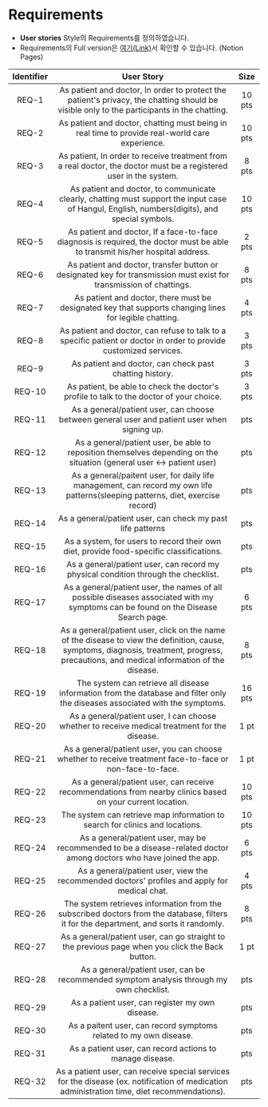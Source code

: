 # Requirements

- **User stories** Style의 Requirements를 정의하였습니다.
- Requirements의 Full version은 [여기(Link)](https://www.notion.so/c69a48dfafd245d3bdca42ead0bc0700?v=e982eef2184d4998991c367f019860b6)서 확인할 수 있습니다. (Notion Pages)

| **Identifier** | **User Story** | **Size** |
|:--------:|:--------:|:--------:|
|REQ-1|As patient and doctor, In order to protect the patient's privacy, the chatting should be visible only to the participants in the chatting.|10 pts|
|REQ-2|As patient and doctor, chatting must being in real time to provide real-world care experience.|10 pts|
|REQ-3|As patient, In order to receive treatment from a real doctor, the doctor must be a registered user in the system.|8 pts|
|REQ-4|As patient and doctor, to communicate clearly, chatting must support the input case of Hangul, English, numbers(digits), and special symbols.|10 pts|
|REQ-5|As patient and doctor, If a face-to-face diagnosis is required, the doctor must be able to transmit his/her hospital address.|2 pts|
|REQ-6|As patient and doctor, transfer button or designated key for transmission must exist for transmission of chattings.|8 pts|
|REQ-7|As patient and doctor, there must be designated key that supports changing lines for legible chatting.|4 pts|
|REQ-8|As  patient and doctor, can refuse to talk to a specific patient or doctor in order to provide customized services.|3 pts|
|REQ-9|As patient and doctor, can check past chatting history.|3 pts|
|REQ-10|As patient, be able to check the doctor's profile to talk to the doctor of your choice.|3 pts|
|REQ-11|As a general/patient user, can choose between general user and patient user when signing up.|pts|
|REQ-12|As a general/patient user, be able to reposition themselves depending on the situation (general user ↔ patient user)|pts|
|REQ-13|As a general/paitent user,  for daily life management, can record my own life patterns(sleeping patterns, diet, exercise record)|pts|
|REQ-14|As a general/patient user, can check my past life patterns|pts|
|REQ-15|As a system, for users to record their own diet, provide food-specific classifications.|pts|
|REQ-16|As a general/patient user, can record my physical condition through the checklist.|pts|
|REQ-17|As a general/patient user, the names of all possible diseases associated with my symptoms can be found on the Disease Search page.|6 pts|
|REQ-18|As a general/patient user, click on the name of the disease to view the definition, cause, symptoms, diagnosis, treatment, progress, precautions, and medical information of the disease.|8 pts|
|REQ-19|The system can retrieve all disease information from the database and filter only the diseases associated with the symptoms.|16 pts|
|REQ-20|As a general/patient user, I can choose whether to receive medical treatment for the disease.|1 pt|
|REQ-21|As a general/patient user, you can choose whether to receive treatment face-to-face or non-face-to-face.|1 pt|
|REQ-22|As a general/patient user, can receive recommendations from nearby clinics based on your current location.|10 pts|
|REQ-23|The system can retrieve map information to search for clinics and locations.|10 pts|
|REQ-24|As a general/patient user, may be recommended to be a disease-related doctor among doctors who have joined the app.|6 pts|
|REQ-25|As a general/patient user, view the recommended doctors' profiles and apply for medical chat.|4 pts|
|REQ-26|The system retrieves information from the subscribed doctors from the database, filters it for the department, and sorts it randomly.|8 pts|
|REQ-27|As a general/patient user, can go straight to the previous page when you click the Back button.|1 pt|
|REQ-28|As a general/patient user, can be recommended symptom analysis through my own checklist.|pts|
|REQ-29|As a patient user, can register my own disease.|pts|
|REQ-30|As a paitent user, can record symptoms related to my own disease.|pts|
|REQ-31|As a patient user, can record actions to manage disease.|pts|
|REQ-32|As a patient user, can receive special services for the disease (ex. notification of medication administration time, diet recommendations).|pts|

